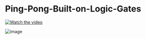 # Ping-Pong-Built-on-Logic-Gates

[![Watch the video](https://img.youtube.com/vi/Jzo7wXRqVec/0.jpg)](https://www.youtube.com/watch?v=Jzo7wXRqVec)

![image](https://github.com/user-attachments/assets/c913ae8c-3fe7-4139-8375-e63600be5358)

